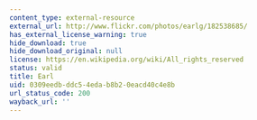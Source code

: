 ```yaml
---
content_type: external-resource
external_url: http://www.flickr.com/photos/earlg/182538685/
has_external_license_warning: true
hide_download: true
hide_download_original: null
license: https://en.wikipedia.org/wiki/All_rights_reserved
status: valid
title: Earl
uid: 0309eedb-ddc5-4eda-b8b2-0eacd40c4e8b
url_status_code: 200
wayback_url: ''
---
```

